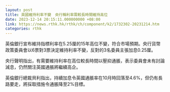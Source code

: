 ```yaml
---
layout: post
title: 英國維持利率不變　央行稱利率需較長時間維持高位
date: 2023-12-14 20:15:11.000000000 +08:00
link: https://news.rthk.hk/rthk/ch/component/k2/1732302-20231214.htm
categories: rthk
---
```


英倫銀行宣布維持指標利率在5.25厘的15年高位不變，符合市場預期。央行貨幣政策委員會以6票對3票決定維持利率不變，反對的3名委員主張加息0.25厘。

央行聲明指出，有需要維持利率在高位較長時間以壓抑通脹，表示委員會未有討論減息，仍然關注英國通脹將繼續高企。

英倫銀行總裁貝利指出，持續加息令英國通脹率在10月時回落至4.6%，但仍有長路要走，將採取措施令通脹降至2%目標。
